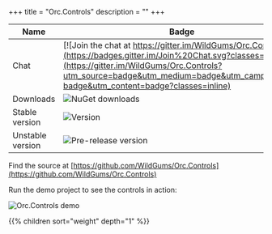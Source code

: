+++
title = "Orc.Controls" 
description = ""
+++

Name|Badge
---|---
Chat|[![Join the chat at https://gitter.im/WildGums/Orc.Controls](https://badges.gitter.im/Join%20Chat.svg?classes=inline)](https://gitter.im/WildGums/Orc.Controls?utm_source=badge&utm_medium=badge&utm_campaign=pr-badge&utm_content=badge?classes=inline)
Downloads|![NuGet downloads](https://img.shields.io/nuget/dt/orc.controls.svg?classes=inline)
Stable version|![Version](https://img.shields.io/nuget/v/orc.controls.svg?classes=inline)
Unstable version|![Pre-release version](https://img.shields.io/nuget/vpre/orc.controls.svg?classes=inline)

Find the source at [https://github.com/WildGums/Orc.Controls](https://github.com/WildGums/Orc.Controls)

Run the demo project to see the controls in action:

![Orc.Controls demo](../images/orc.controls/Orc.Controls.Demo.png)

{{% children sort="weight" depth="1" %}}